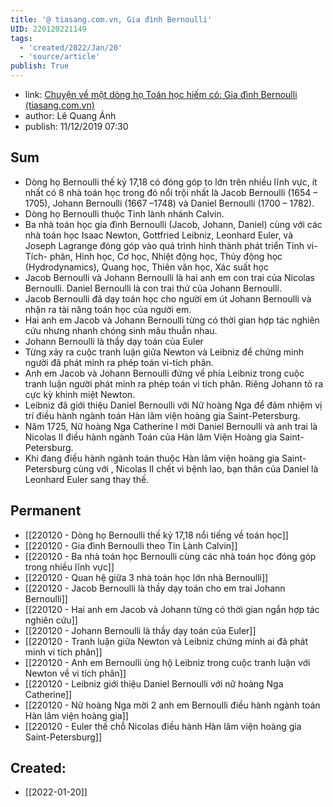 ```yaml
---
title: '@ tiasang.com.vn, Gia đình Bernoulli'
UID: 220120221149
tags:
  - 'created/2022/Jan/20'
  - 'source/article'
publish: True
---
```

- link: [Chuyện về một dòng họ Toán học hiếm có: Gia đình Bernoulli (tiasang.com.vn)](https://tiasang.com.vn/khoa-hoc-cong-nghe/Chuyen-ve-mot-dong-ho-Toan-hoc-hiem-co-Gia-dinh-Bernoulli-20791)
- author: Lê Quang Ánh
- publish: 11/12/2019 07:30

## Sum

- Dòng họ Bernoulli thế kỷ 17,18 có đóng góp to lớn trên nhiều lĩnh vực, ít nhất có 8 nhà toán học trong đó nổi trội nhất là Jacob Bernoulli (1654 – 1705), Johann Bernoulli (1667 –1748) và Daniel Bernoulli (1700 – 1782).
- Dòng họ Bernoulli thuộc Tinh lành nhánh Calvin.
- Ba nhà toán học gia đình Bernoulli (Jacob, Johann, Daniel) cùng với các nhà toán học Isaac Newton, Gottfried Leibniz, Leonhard Euler, và Joseph Lagrange đóng góp vào quá trình hình thành phát triển Tính vi-Tích- phân, Hình học, Cơ học, Nhiệt động học, Thủy động học (Hydrodynamics), Quang học, Thiên văn học, Xác suất học
- Jacob Bernoulli và Johann Bernoulli là hai anh em con trai của Nicolas Bernoulli. Daniel Bernoulli là con trai thứ của Johann Bernoulli.
- Jacob Bernoulli đã dạy toán học cho người em út Johann Bernoulli và nhận ra tài năng toán học của người em.
- Hai anh em Jacob và Johann Bernoulli từng có thời gian hợp tác nghiên cứu nhưng nhanh chóng sinh mâu thuẫn nhau.
- Johann Bernoulli là thầy dạy toán của Euler
- Từng xảy ra cuộc tranh luận giữa Newton và Leibniz để chứng minh người đã phát minh ra phép toán vi-tích phân.
- Anh em Jacob và Johann Bernoulli đứng về phía Leibniz trong cuộc tranh luận người phát minh ra phép toán vi tích phân. Riêng Johann tỏ ra cực kỳ khinh miệt Newton.
- Leibniz đã giới thiệu Daniel Bernoulli với Nữ hoàng Nga để đảm nhiệm vị trí điều hành ngành toán Hàn lâm viện hoàng gia Saint-Petersburg.
- Năm 1725, Nữ hoàng Nga Catherine I mời Daniel Bernoulli và anh trai là Nicolas II điều hành ngành Toán của Hàn lâm Viện Hoàng gia Saint-Petersburg.
- Khi đang điều hành ngành toán thuộc Hàn lâm viện hoàng gia Saint-Petersburg cùng với , Nicolas II chết vì bệnh lao, bạn thân của Daniel là Leonhard Euler sang thay thế.


## Permanent
- [[220120 - Dòng họ Bernoulli thế kỷ 17,18 nổi tiếng về toán học]]
- [[220120 - Gia đình Bernoulli theo Tin Lành Calvin]]
- [[220120 - Ba nhà toán học Bernoulli cùng các nhà toán học đóng góp trong nhiều lĩnh vực]]
- [[220120 - Quan hệ giữa 3 nhà toán học lớn nhà Bernoulli]]
- [[220120 - Jacob Bernoulli là thầy dạy toán cho em trai Johann Bernoulli]]
- [[220120 - Hai anh em Jacob và Johann từng có thời gian ngắn hợp tác nghiên cứu]]
- [[220120 - Johann Bernoulli là thầy dạy toán của Euler]]
- [[220120 - Tranh luận giữa Newton và Leibniz chứng minh ai đã phát minh vi tích phân]]
- [[220120 - Anh em Bernoulli ủng hộ Leibniz trong cuộc tranh luận với Newton về vi tích phân]]
- [[220120 - Leibniz giới thiệu Daniel Bernoulli với nữ hoàng Nga Catherine]]
- [[220120 - Nữ hoàng Nga mời 2 anh em Bernoulli điều hành ngành toán Hàn lâm viện hoàng gia]]
- [[220120 - Euler thế chỗ Nicolas điều hành Hàn lâm viện hoàng gia Saint-Petersburg]]

## Created:
- [[2022-01-20]]
